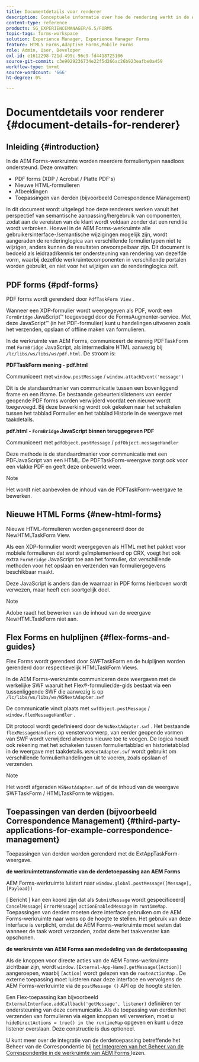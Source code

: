 ```yaml
---
title: Documentdetails voor renderer
description: Conceptuele informatie over hoe de rendering werkt in de AEM Forms-werkruimte om de verschillende ondersteunde formulier- en bestandstypen weer te geven.
content-type: reference
products: SG_EXPERIENCEMANAGER/6.5/FORMS
topic-tags: forms-workspace
solution: Experience Manager, Experience Manager Forms
feature: HTML5 Forms,Adaptive Forms,Mobile Forms
role: Admin, User, Developer
exl-id: e1612298-721d-499c-96c9-fd4418725106
source-git-commit: c3e9029236734e22f5d266ac26b923eafbe0a459
workflow-type: tm+mt
source-wordcount: '666'
ht-degree: 0%

---
```


# Documentdetails voor renderer {#document-details-for-renderer}

## Inleiding {#introduction}

In de AEM Forms-werkruimte worden meerdere formuliertypen naadloos ondersteund. Deze omvatten:

* PDF forms (XDP / Acrobat / Platte PDF&#39;s)
* Nieuwe HTML-formulieren
* Afbeeldingen
* Toepassingen van derden (bijvoorbeeld Correspondence Management)

In dit document wordt uitgelegd hoe deze renderers werken vanuit het perspectief van semantische aanpassing/hergebruik van componenten, zodat aan de vereisten van de klant wordt voldaan zonder dat een renditie wordt verbroken. Hoewel in de AEM Forms-werkruimte alle gebruikersinterface-/semantische wijzigingen mogelijk zijn, wordt aangeraden de renderinglogica van verschillende formuliertypen niet te wijzigen, anders kunnen de resultaten onvoorspelbaar zijn. Dit document is bedoeld als leidraad/kennis ter ondersteuning van rendering van dezelfde vorm, waarbij dezelfde werkruimtecomponenten in verschillende portalen worden gebruikt, en niet voor het wijzigen van de renderinglogica zelf.

## PDF forms {#pdf-forms}

PDF forms wordt gerenderd door `PdfTaskForm View` .

Wanneer een XDP-formulier wordt weergegeven als PDF, wordt een `FormBridge` JavaScript™ toegevoegd door de FormsAugmenter-service. Met deze JavaScript™ (in het PDF-formulier) kunt u handelingen uitvoeren zoals het verzenden, opslaan of offline maken van formulieren.

In de werkruimte van AEM Forms, communiceert de mening PDFTaskForm met `FormBridge` JavaScript, als intermediaire HTML aanwezig bij `/lc/libs/ws/libs/ws/pdf.html`. De stroom is:

**PDFTaskForm mening - pdf.html**

Communiceert met `window.postMessage` / `window.attachEvent('message')`

Dit is de standaardmanier van communicatie tussen een bovenliggend frame en een iframe. De bestaande gebeurtenislisteners van eerder geopende PDF forms worden verwijderd voordat een nieuwe wordt toegevoegd. Bij deze bewerking wordt ook gekeken naar het schakelen tussen het tabblad Formulier en het tabblad Historie in de weergave met taakdetails.

**pdf.html - `FormBridge` JavaScript binnen teruggegeven PDF**

Communiceert met `pdfObject.postMessage` / `pdfObject.messageHandler`

Deze methode is de standaardmanier voor communicatie met een PDFJavaScript van een HTML. De PDFTaskForm-weergave zorgt ook voor een vlakke PDF en geeft deze onbewerkt weer.

>[!NOTE]
>
>Het wordt niet aanbevolen de inhoud van de PDFTaskForm-weergave te bewerken.

## Nieuwe HTML Forms {#new-html-forms}

Nieuwe HTML-formulieren worden gegenereerd door de NewHTMLTaskForm View.

Als een XDP-formulier wordt weergegeven als HTML met het pakket voor mobiele formulieren dat wordt geïmplementeerd op CRX, voegt het ook extra `FormBridge` JavaScript toe aan het formulier, dat verschillende methoden voor het opslaan en verzenden van formuliergegevens beschikbaar maakt.

Deze JavaScript is anders dan de waarnaar in PDF forms hierboven wordt verwezen, maar heeft een soortgelijk doel.

>[!NOTE]
>
>Adobe raadt het bewerken van de inhoud van de weergave NewHTMLTaskForm niet aan.

## Flex Forms en hulplijnen {#flex-forms-and-guides}

Flex Forms wordt gerenderd door SWFTaskForm en de hulplijnen worden gerenderd door respectievelijk HTMLTaskForm Views.

In de AEM Forms-werkruimte communiceren deze weergaven met de werkelijke SWF waaruit het Flex®-formulier/de-gids bestaat via een tussenliggende SWF die aanwezig is op `/lc/libs/ws/libs/ws/WSNextAdapter.swf`

De communicatie vindt plaats met `swfObject.postMessage` / `window.flexMessageHandler` .

Dit protocol wordt gedefinieerd door de `WsNextAdapter.swf` . Het bestaande `flexMessageHandlers` op venstervoorwerp, van eerder geopende vormen van SWF wordt verwijderd alvorens nieuwe toe te voegen. De logica houdt ook rekening met het schakelen tussen formuliertabblad en historietabblad in de weergave met taakdetails. `WsNextAdapter.swf` wordt gebruikt om verschillende formulierhandelingen uit te voeren, zoals opslaan of verzenden.

>[!NOTE]
>
>Het wordt afgeraden `WSNextAdapter.swf` of de inhoud van de weergave SWFTaskForm / HTMLTaskForm te wijzigen.

## Toepassingen van derden (bijvoorbeeld Correspondence Management) {#third-party-applications-for-example-correspondence-management}

Toepassingen van derden worden gerenderd met de ExtAppTaskForm-weergave.

**de werkruimtetransformatie van de derdetoepassing aan AEM Forms**

AEM Forms-werkruimte luistert naar `window.global.postMessage([Message],[Payload])`

[ Bericht ] kan een koord zijn dat als `SubmitMessage` wordt gespecificeerd| `CancelMessage`| `ErrorMessage`| `actionEnabledMessage` in `runtimeMap`. Toepassingen van derden moeten deze interface gebruiken om de AEM Forms-werkruimte naar wens op de hoogte te stellen. Het gebruik van deze interface is verplicht, omdat de AEM Forms-werkruimte moet weten dat wanneer de taak wordt verzonden, zodat deze het taakvenster kan opschonen.

**de werkruimte van AEM Forms aan mededeling van de derdetoepassing**

Als de knoppen voor directe acties van de AEM Forms-werkruimte zichtbaar zijn, wordt `window.[External-App-Name].getMessage([Action])` aangeroepen, waarbij `[Action]` wordt gelezen van de `routeActionMap` . De externe toepassing moet luisteren naar deze interface en vervolgens de AEM Forms-werkruimte via de `postMessage ()` API op de hoogte stellen.

Een Flex-toepassing kan bijvoorbeeld `ExternalInterface.addCallback('getMessage', listener)` definiëren ter ondersteuning van deze communicatie. Als de toepassing van derden het verzenden van formulieren via eigen knoppen wil verwerken, moet u `hideDirectActions = true() in the runtimeMap` opgeven en kunt u deze listener overslaan. Deze constructie is dus optioneel.

U kunt meer over de integratie van de derdetoepassing betreffende het Beheer van de Correspondentie bij [ het Integreren van het Beheer van de Correspondentie in de werkruimte van AEM Forms ](/help/forms/using/integrating-correspondence-management-html-workspace.md) lezen.

